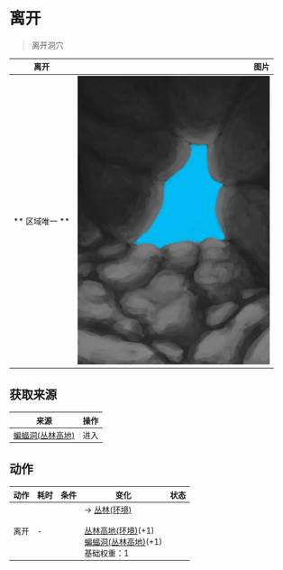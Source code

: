 # 离开  
> 离开洞穴  
  
  离开  |   图片   
 ----  |  ----:   
 ** 区域唯一 **  |  ![](Sprite/CaveExit.png)   
  
## 获取来源  
来源  |  操作  
----  |  ----  
[蝙蝠洞(丛林高地)](CaveBatsEntrance.md)  |  进入  
## 动作  
动作  |  耗时  |  条件  |  变化  |  状态  
----  |  ----  |  ----  |  ----  |  ----  
离开<br>  |  -  |    |  → [丛林(环境)](Env_Jungle.md)<br><br>[丛林高地(环境)](Env_JungleHighlands.md)(+1)<br>[蝙蝠洞(丛林高地)](CaveBatsEntrance.md)(+1)<br>基础权重：1<br>  |    
